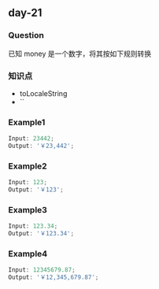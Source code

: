 ## day-21

### Question

已知 money 是一个数字，将其按如下规则转换

### 知识点

- toLocaleString
- ``

### Example1

```js
Input: 23442;
Output: '￥23,442';
```

### Example2

```js
Input: 123;
Output: '￥123';
```

### Example3

```js
Input: 123.34;
Output: '￥123.34';
```

### Example4

```js
Input: 12345679.87;
Output: '￥12,345,679.87';
```
